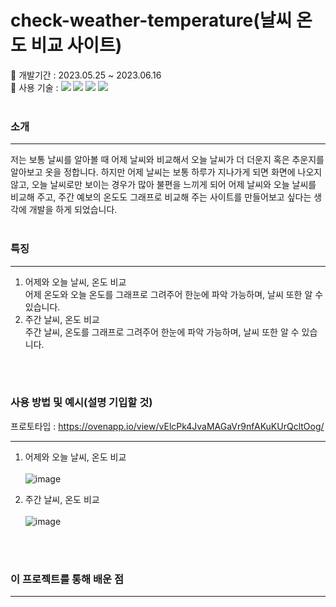 # check-weather-temperature(날씨 온도 비교 사이트)
📌 개발기간 : 2023.05.25 ~ 2023.06.16
<br/>
📌 사용 기술 : 
<img src="https://img.shields.io/badge/Typescript-3178C6?style=flat-square&logo=Typescript&logoColor=white"/>
<img src="https://img.shields.io/badge/-JavaScript-F7DF1E?style=flat&logo=JavaScript&logoColor=white"/>
<img src="https://img.shields.io/badge/-HTML-E34F26?style=flat&logo=HTML5&logoColor=white"/>
<img src="https://img.shields.io/badge/-CSS-1572B6?style=flat&logo=CSS3&logoColor=white"/>
<br/>
<br/>

### 소개

---

저는 보통 날씨를 알아볼 때 어제 날씨와 비교해서 오늘 날씨가 더 더운지 혹은 추운지를 알아보고 옷을 정합니다. 하지만 어제 날씨는 보통 하루가 지나가게 되면 화면에 나오지 않고, 오늘 날씨로만 보이는 경우가 많아 불편을 느끼게 되어 어제 날씨와 오늘 날씨를 비교해 주고, 주간 예보의 온도도 그래프로 비교해 주는 사이트를 만들어보고 싶다는 생각에 개발을 하게 되었습니다.
<br/>
<br/>

### 특징

---

1. 어제와 오늘 날씨, 온도 비교<br/>
어제 온도와 오늘 온도를 그래프로 그려주어 한눈에 파악 가능하며, 날씨 또한 알 수 있습니다.
2. 주간 날씨, 온도 비교<br/>
주간 날씨, 온도를 그래프로 그려주어 한눈에 파악 가능하며, 날씨 또한 알 수 있습니다.
<br/>
<br/>

### 사용 방법 및 예시(설명 기입할 것)
프로토타입 : https://ovenapp.io/view/vElcPk4JvaMAGaVr9nfAKuKUrQcltOog/

---

1. 어제와 오늘 날씨, 온도 비교<br/><br/> 
![image](https://github.com/f-lab-edu/check-weather-temperature/assets/73331052/6de584c3-e2ad-4324-880a-fe925dd34226)

2. 주간 날씨, 온도 비교<br/><br/> 
![image](https://github.com/f-lab-edu/check-weather-temperature/assets/73331052/6ca2cec7-5354-4a8d-8f2c-57ce3d2993cd)


<br/>
<br/>

### 이 프로젝트를 통해 배운 점
---
